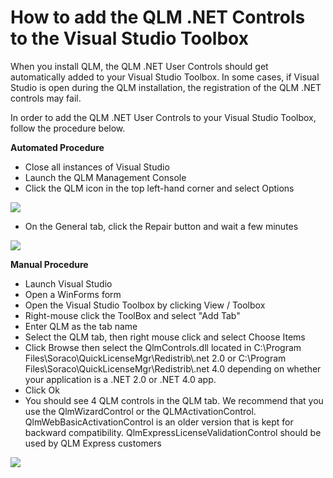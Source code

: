 # How to add the QLM .NET Controls to the Visual Studio Toolbox

When you install QLM, the QLM .NET User Controls should get automatically added to your Visual Studio Toolbox. In some cases, if Visual Studio is open during the QLM installation, the registration of the QLM .NET controls may fail.

In order to add the QLM .NET User Controls to your Visual Studio Toolbox, follow the procedure below.

&#x20;

**Automated Procedure**

* Close all instances of Visual Studio
* Launch the QLM Management Console
* Click the QLM icon in the top left-hand corner and select Options

![](https://support.soraco.co/hc/article\_attachments/115017860426/mceclip0.png)

* On the General tab, click the Repair button and wait a few minutes

![](https://support.soraco.co/hc/article\_attachments/115004870483/mceclip1.png)

&#x20;

**Manual Procedure**

* Launch Visual Studio
* Open a WinForms form
* Open the Visual Studio Toolbox by clicking View / Toolbox
* Right-mouse click the ToolBox and select "Add Tab"
* Enter QLM as the tab name
* Select the QLM tab, then right mouse click and select Choose Items
* Click Browse then select the QlmControls.dll located in C:\Program Files\Soraco\QuickLicenseMgr\Redistrib\\.net 2.0 or C:\Program Files\Soraco\QuickLicenseMgr\Redistrib\\.net 4.0 depending on whether your application is a .NET 2.0 or .NET 4.0 app.
* Click Ok
* You should see 4 QLM controls in the QLM tab. We recommend that you use the QlmWizardControl or the QLMActivationControl. QlmWebBasicActivationControl is an older version that is kept for backward compatibility. QlmExpressLicenseValidationControl should be used by QLM Express customers

![](https://support.soraco.co/hc/article\_attachments/115004908946/mceclip2.png)
